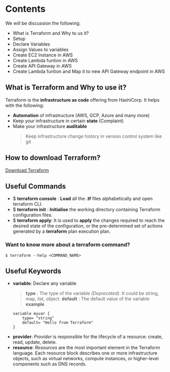 # Contents
We will be discussion the following:
- What is Terraform and Why to us it?
- Setup
- Declare Variables
- Assign Values to variables
- Create EC2 Instance in AWS
- Create Lambda funtion in AWS
- Create API Gateway in AWS
- Create Lambda funtion and Map it to new API Gateway endpoint in AWS

## What is Terraform and Why to use it?

Terraform is the **infrastructure as code** offering from HashiCorp. 
It helps with the following:
- **Automation** of infrastructure (AWS, GCP, Azure and many more)
- Keep your infrastructure in certain **state** (Complaint)
- Make your infrastructure **auditable**
	>Keep infrastructure change history in version control system like git

  

## How to download Terraform?
[Download Terraform](https://www.terraform.io/downloads.html)


## Useful Commands

- $ **terraform console** : **Load** all the **.tf** files alphabetically and open terraform CLI.
- $ **terraform init** : **Initialise** the working directory containing Terraform configuration files.
- $ **terraform apply**:  It is used to **apply** the changes required to reach the desired state of the configuration, or the pre-determined set of actions generated by a **terraform** plan execution plan.
### Want to know more about a terraform command?
``` $ terraform --help <COMMAND_NAME> ```

## Useful Keywords
- **variable**: Declare any variable
	> **type** : The type of the variable _(Deprecated)_. It could be string, map, list, object.
	> **default** : The default value of the variable
	**example** 
	``` 
	variable myvar { 
		type= "string"
		default= "Hello from Terraform"
	}
	```
- **provider**:  _Provider_ is responsible for the lifecycle of a resource: create, read, update, delete.
- **resource**: _Resources_ are the most important element in the Terraform language. Each resource block describes one or more infrastructure objects, such as virtual networks, compute instances, or higher-level components such as DNS records.
